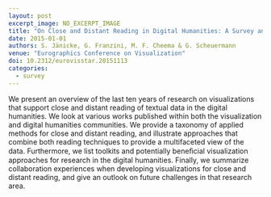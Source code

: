 ```yaml
---
layout: post
excerpt_image: NO_EXCERPT_IMAGE
title: "On Close and Distant Reading in Digital Humanities: A Survey and Future Challenges"
date: 2015-01-01
authors: S. Jänicke, G. Franzini, M. F. Cheema & G. Scheuermann
venue: "Eurographics Conference on Visualization"
doi: 10.2312/eurovisstar.20151113
categories:
  - survey
---
```

We present an overview of the last ten years of research on visualizations that support close and distant reading of textual data in the digital humanities. We look at various works published within both the visualization and digital humanities communities. We provide a taxonomy of applied methods for close and distant reading, and illustrate approaches that combine both reading techniques to provide a multifaceted view of the data. Furthermore, we list toolkits and potentially beneﬁcial visualization approaches for research in the digital humanities. Finally, we summarize collaboration experiences when developing visualizations for close and distant reading, and give an outlook on future challenges in that research area.
